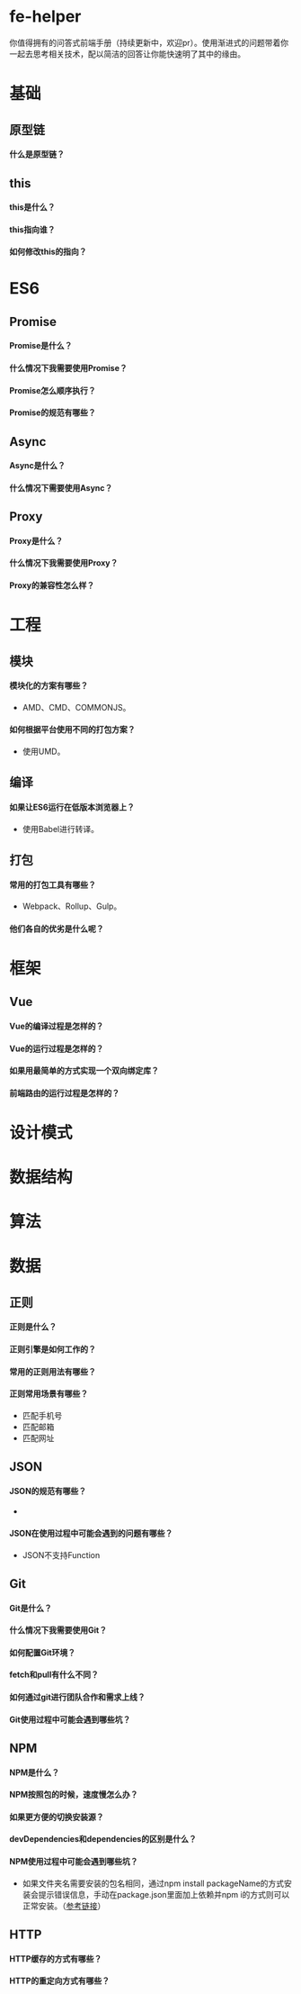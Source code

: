 # fe-helper
你值得拥有的问答式前端手册（持续更新中，欢迎pr）。使用渐进式的问题带着你一起去思考相关技术，配以简洁的回答让你能快速明了其中的缘由。

# 基础

## 原型链

#### 什么是原型链？

## this

#### this是什么？

#### this指向谁？

#### 如何修改this的指向？

# ES6

## Promise

#### Promise是什么？

#### 什么情况下我需要使用Promise？

#### Promise怎么顺序执行？

#### Promise的规范有哪些？

## Async

#### Async是什么？

#### 什么情况下需要使用Async？

## Proxy

#### Proxy是什么？

#### 什么情况下我需要使用Proxy？

#### Proxy的兼容性怎么样？

# 工程

## 模块

#### 模块化的方案有哪些？
* AMD、CMD、COMMONJS。

#### 如何根据平台使用不同的打包方案？
* 使用UMD。

## 编译

#### 如果让ES6运行在低版本浏览器上？
* 使用Babel进行转译。

## 打包

#### 常用的打包工具有哪些？
* Webpack、Rollup、Gulp。
#### 他们各自的优劣是什么呢？

# 框架

## Vue

#### Vue的编译过程是怎样的？

#### Vue的运行过程是怎样的？

#### 如果用最简单的方式实现一个双向绑定库？

#### 前端路由的运行过程是怎样的？

# 设计模式

# 数据结构

# 算法

# 数据

## 正则

#### 正则是什么？

#### 正则引擎是如何工作的？

#### 常用的正则用法有哪些？

#### 正则常用场景有哪些？
* 匹配手机号
* 匹配邮箱
* 匹配网址

## JSON

#### JSON的规范有哪些？
* 

#### JSON在使用过程中可能会遇到的问题有哪些？
* JSON不支持Function

## Git

#### Git是什么？

#### 什么情况下我需要使用Git？

#### 如何配置Git环境？

#### fetch和pull有什么不同？

#### 如何通过git进行团队合作和需求上线？

#### Git使用过程中可能会遇到哪些坑？

## NPM

#### NPM是什么？

#### NPM按照包的时候，速度慢怎么办？

#### 如果更方便的切换安装源？

#### devDependencies和dependencies的区别是什么？

#### NPM使用过程中可能会遇到哪些坑？
* 如果文件夹名需要安装的包名相同，通过npm install packageName的方式安装会提示错误信息，手动在package.json里面加上依赖并npm i的方式则可以正常安装。（[参考链接](https://docs.npmjs.com/cli/install#limitations-of-npms-install-algorithm)）

## HTTP

#### HTTP缓存的方式有哪些？

#### HTTP的重定向方式有哪些？